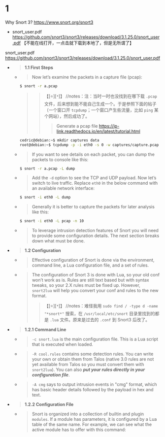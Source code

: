 
# 1

Why Snort 3? https://www.snort.org/snort3
- snort_user.pdf https://github.com/snort3/snort3/releases/download/3.1.25.0/snort_user.pdf 【不能在线打开，一点击就下载到本地了，但是无所谓了】

snort_user.pdf https://github.com/snort3/snort3/releases/download/3.1.25.0/snort_user.pdf
- > **1.1 First Steps**
  * > Now let’s examine the packets in a capture file (pcap):
    ```sh
    $ snort -r a.pcap
    ```
    >> 【[:star:][`*`]】 //notes：注：当时一时也没找到在哪下载 `.pcap` 文件，后来想到能不能自己生成一个。于是参照下面的帖子（一个窗口开 `tcpdump`；一个窗口产生些流量，比如 `ping` 某个网站），然后成功了。
    >>> Generate a pcap file https://ip-link.readthedocs.io/en/latest/tutorial.html
    ```sh
    cedric@debian:~$ mkdir captures data
    root@debian:~$ tcpdump -p -i eth0 -s 0 -w captures/capture.pcap
    ```
  * > If you want to see details on each packet, you can dump the packets to console like this:
    ```sh
    $ snort -r a.pcap -L dump
    ```
  * > Add the `-d` option to see the TCP and UDP payload. Now let’s switch to live traffic. Replace `eth0` in the below command with an
available network interface:
    ```sh
    $ snort -i eth0 -L dump
    ```
  * > Generally it is better to capture the packets for later analysis like this:
    ```sh
    $ snort -i eth0 -L pcap -n 10
    ```
  * > To leverage intrusion detection features of Snort you will need to provide some configuration details. The next section breaks
down what must be done.
- > **1.2 Configuration**
  * > Effective configuration of Snort is done via the environment, command line, a Lua configuration file, and a set of rules.
  * > The configuration of Snort 3 is done with Lua, so your old conf won’t work as is. Rules are still text based but with syntax tweaks, so your 2.X rules must be fixed up. However, `snort2lua` will help you convert your conf and rules to the new format.
    >> 【[:star:][`*`]】 //notes：难怪我用 `sudo find / -type d -name "*snort*"` 搜索，在 `/usr/local/etc/snort` 目录里找到的都是 `.lua` 文件。原来是过去的 `.conf` 到 Snort3 后改了。
- > **1.2.1 Command Line**
  * > `-c snort.lua` is the main configuration file. This is a Lua script that is executed when loaded.
  * > `-R cool.rules` contains some detection rules. You can write your own or obtain them from Talos (native 3.0 rules are not yet available from Talos so you must convert them with `snort2lua`). You can also ***put your rules directly in your configuration file***.
  * > `-A cmg` says to output intrusion events in "cmg" format, which has basic header details followed by the payload in hex and text.
- > **1.2.2 Configuration File**
  * > Snort is organized into a collection of builtin and plugin `modules`. If a module has parameters, it is configured by a Lua table of the same name. For example, we can see what the active module has to offer with this command:
